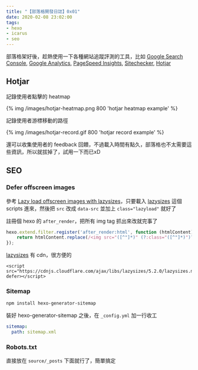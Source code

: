 ```yaml
---
title: "【部落格開發日誌】0x01"
date: 2020-02-08 23:02:00
tags:
- hexo
- icarus
- seo
---
```


部落格架好後，趁熱使用一下各種網站追蹤評測的工具，比如 [Google Search Console](https://search.google.com/search-console), [Google Analytics](https://analytics.google.com/analytics/web/), [PageSpeed Insights](https://developers.google.com/speed/pagespeed/insights/), [Sitechecker](https://sitechecker.pro/), [Hotjar](https://www.hotjar.com/)

## Hotjar

記錄使用者點擊的 heatmap

{% img /images/hotjar-heatmap.png 800 'hotjar heatmap example' %}

記錄使用者游標移動的路徑

{% img /images/hotjar-record.gif 800 'hotjar record example' %}

還可以收集使用者的 feedback 回饋，不過載入時間有點久，部落格也不太需要這些資訊，所以就拔掉了，試用一下而已xD

## SEO

### Defer offscreen images

參考 [Lazy load offscreen images with lazysizes](https://web.dev/codelab-use-lazysizes-to-lazyload-images/)，只要載入 [lazysizes](https://github.com/aFarkas/lazysizes) 這個 scripts 進來，然後把 `src` 改成 `data-src` 並加上 `class="lazyload"` 就好了

註冊個 hexo 的 `after_render`，把所有 img tag 抓出來改就完事了

```js scripts/lazy-load-image.js
hexo.extend.filter.register('after_render:html', function (htmlContent) {
    return htmlContent.replace(/<img src="([^"]*)" (?:class="([^"]*)")?([^>]*)>/, '<img data-src="$1" class="$2 lazyload" $3>')
});
```

[lazysizes](https://github.com/aFarkas/lazysizes) 有 cdn，很方便的

```ejs layout/common/scripts.ejs
<script src="https://cdnjs.cloudflare.com/ajax/libs/lazysizes/5.2.0/lazysizes.min.js" defer></script>
```

### Sitemap

```bash
npm install hexo-generator-sitemap
```

裝好 hexo-generator-sitemap 之後，在 `_config.yml` 加一行收工

```yml
sitemap:
  path: sitemap.xml
```

### Robots.txt

直接放在 `source/_posts` 下面就行了，簡單搞定